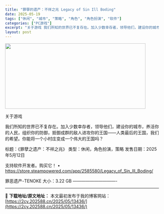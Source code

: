 ```yaml
---
title: "罪孽的遗产：不祥之兆 Legacy of Sin Ill Boding"
date: 2025-05-19
tags: ["休闲", "城市", "策略", "角色", "角色扮演", "软件"]
categories: ["PC游戏"]
excerpt: "关于游戏 我们所知的世界已不复存在。加入少数幸存者，领导他们，建设你的城市，养活你的人民，组织你的防御，抵御成群的敌人进攻你的王国——人类最后的王国，我们的希望。你能将一个小村庄变成一个伟大的王国吗？ 标题：《罪孽之遗产：不祥之兆》 类型：休闲，角色扮演，策略 发售日期：2025年5月12日 支持软&hellip;"
layout: post
---
```


<img src="https://2cy.202588.cn/wp-content/uploads/2025/05/2025051913421487.webp" alt="" width="460" height="215" class="aligncenter size-full wp-image-13417" />

关于游戏

我们所知的世界已不复存在。加入少数幸存者，领导他们，建设你的城市，养活你的人民，组织你的防御，抵御成群的敌人进攻你的王国——人类最后的王国，我们的希望。你能将一个小村庄变成一个伟大的王国吗？

标题：《罪孽之遗产：不祥之兆》
类型：休闲，角色扮演，策略
发售日期：2025年5月12日

支持软件开发者。购买它！
• https://store.steampowered.com/app/2585580/Legacy_of_Sin_Ill_Boding/

罪恶遗产-TENOKE
大小：3.22 GB
——————————- 

---
📖 **下载地址/原文地址：** 本文最初发布于我的博客网站：[https://2cy.202588.cn/2025/05/13436/](https://2cy.202588.cn/2025/05/13436/)
